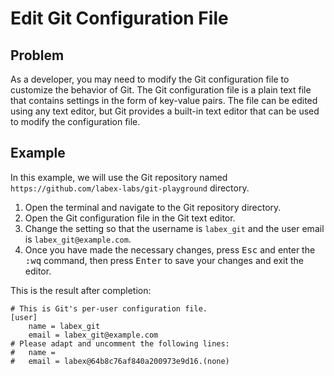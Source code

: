 # Edit Git Configuration File

## Problem

As a developer, you may need to modify the Git configuration file to customize the behavior of Git. The Git configuration file is a plain text file that contains settings in the form of key-value pairs. The file can be edited using any text editor, but Git provides a built-in text editor that can be used to modify the configuration file.

## Example

In this example, we will use the Git repository named `https://github.com/labex-labs/git-playground` directory.

1. Open the terminal and navigate to the Git repository directory.
2. Open the Git configuration file in the Git text editor.
3. Change the setting so that the username is `labex_git` and the user email is `labex_git@example.com`.
4. Once you have made the necessary changes, press <kbd>Esc</kbd> and enter the <kbd>:wq</kbd> command, then press <kbd>Enter</kbd> to save your changes and exit the editor.

This is the result after completion:
```shell
# This is Git's per-user configuration file.
[user]
    name = labex_git
    email = labex_git@example.com                                    
# Please adapt and uncomment the following lines:
#   name = 
#   email = labex@64b8c76af840a200973e9d16.(none)
```
